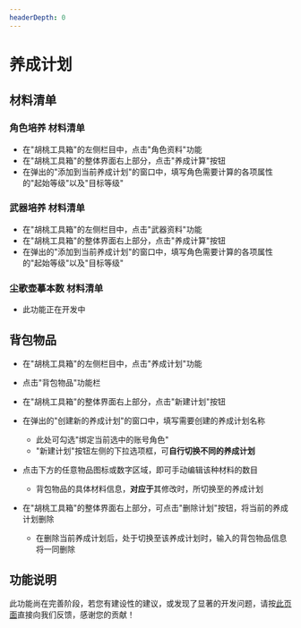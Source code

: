 ```yaml
---
headerDepth: 0
---
```


# 养成计划  
     
## 材料清单  
    
### 角色培养 材料清单  
     
 - 在"胡桃工具箱"的左侧栏目中，点击"角色资料"功能
 - 在"胡桃工具箱"的整体界面右上部分，点击"养成计算"按钮
 - 在弹出的"添加到当前养成计划"的窗口中，填写角色需要计算的各项属性的"起始等级"以及"目标等级"  
   
### 武器培养 材料清单  
     
 - 在"胡桃工具箱"的左侧栏目中，点击"武器资料"功能
 - 在"胡桃工具箱"的整体界面右上部分，点击"养成计算"按钮
 - 在弹出的"添加到当前养成计划"的窗口中，填写角色需要计算的各项属性的"起始等级"以及"目标等级"  

### 尘歌壶摹本数 材料清单  
     
 - 此功能正在开发中  
  
  
## 背包物品  
    
 - 在"胡桃工具箱"的左侧栏目中，点击"养成计划"功能  
 - 点击"背包物品"功能栏  
 - 在"胡桃工具箱"的整体界面右上部分，点击"新建计划"按钮  
 - 在弹出的"创建新的养成计划"的窗口中，填写需要创建的养成计划名称
   - 此处可勾选"绑定当前选中的账号角色"
   - "新建计划"按钮左侧的下拉选项框，可**自行切换不同的养成计划**  
       
 - 点击下方的任意物品图标或数字区域，即可手动编辑该种材料的数目
   - 背包物品的具体材料信息，**对应于**其修改时，所切换至的养成计划

 - 在"胡桃工具箱"的整体界面右上部分，可点击"删除计划"按钮，将当前的养成计划删除  
   - 在删除当前养成计划后，处于切换至该养成计划时，输入的背包物品信息将一同删除  
  
## 功能说明  
      
此功能尚在完善阶段，若您有建设性的建议，或发现了显著的开发问题，请按[此页面](https://hut.ao/statements/bug-report.html)直接向我们反馈，感谢您的贡献！  

     